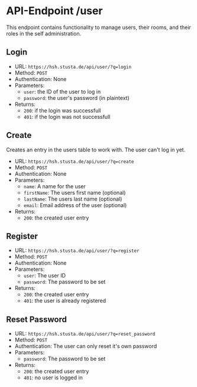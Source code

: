 # API-Endpoint /user

This endpoint contains functionality to manage users, their rooms, and their roles
in the self administration.

## Login

*   URL: `https://hsh.stusta.de/api/user/?q=login`
*   Method: `POST`
*   Authentication: None
*   Parameters:
	*   `user`: the ID of the user to log in
	*   `password`: the user's password (in plaintext)
*   Returns:
	*   `200`: if the login was successfull
	*   `401`: if the login was not successfull

## Create
Creates an entry in the users table to work with. The user can't log in yet.

*	URL: `https://hsh.stusta.de/api/user/?q=create`
*	Method: `POST`
*	Authentication: None
*	Parameters:
	*	`name`: A name for the user
	*	`firstName`: The users first name (optional)
	*	`lastName`: The users last name (optional)
	*	`email`: Email address of the user (optional)
*	Returns:
	*	`200`: the created user entry


## Register

*	URL: `https://hsh.stusta.de/api/user/?q=register`
*	Method: `POST`
*	Authentication: None
*	Parameters:
	*	`user`: The user ID
	*	`password`: The password to be set
*	Returns:
	*	`200`: the created user entry
	*	`401`: the user is already registered

## Reset Password

*	URL: `https://hsh.stusta.de/api/user/?q=reset_password`
*	Method: `POST`
*	Authentication: The user can only reset it's own password
*	Parameters:
	*	`password`: The password to be set
*	Returns:
	*	`200`: the created user entry
	*	`401`: no user is logged in